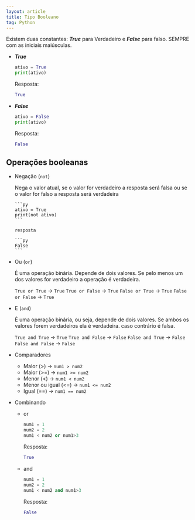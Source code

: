 ```yaml
---
layout: article
title: Tipo Booleano
tag: Python
---
```


Existem duas constantes: ***True*** para Verdadeiro e ***False*** para falso. SEMPRE com as iniciais maiúsculas.

- ***True***

  ```py
  ativo = True
  print(ativo)
  ```

  Resposta:

  ```py
  True
  ```

- ***False***

  ```py
  ativo = False
  print(ativo)
  ```

  Resposta:

  ```py
  False
  ```

## Operações booleanas

- Negação (`not`)

  Nega o valor atual, se o valor for verdadeiro a resposta será falsa ou se o valor for falso a resposta será verdadeira

  ```
  ​```py
  ativo = True
  print(not ativo)
  ​```
  
  resposta
  
  ​```py
  False
  ​``` 
  ```

- Ou (`or`)

  É uma operação binária. Depende de dois valores. Se pelo menos um dos valores for verdadeiro a operação é verdadeira.

  `True or True` -> `True`
  `True or False` -> `True`
  `False or True` -> `True`
  `False or False` -> `True`

- E (`and`)

  É uma operação binária, ou seja, depende de dois valores. Se ambos os valores forem verdadeiros ela é verdadeira. caso contrário é falsa.

  `True and True` -> `True`
  `True and False` -> `False`
  `False and True` -> `False`
  `False and False` -> `False`

- Comparadores 

  - Maior (>) -> `num1 > num2`
  - Maior (>=) -> `num1 >= num2`
  - Menor (<) -> `num1 < num2`
  - Menor ou igual (<=) -> `num1 <= num2`
  - Igual (==) -> `num1 == num2`

- Combinando
  - or

    ```python
    num1 = 1
    num2 = 2
    num1 < num2 or num1>3
    ```
    Resposta:

    ```python
    True
    ```

  - and

    ```py
    num1 = 1
    num2 = 2
    num1 < num2 and num1>3
    ```

    Resposta:

    ```py
    False
    ```

  

